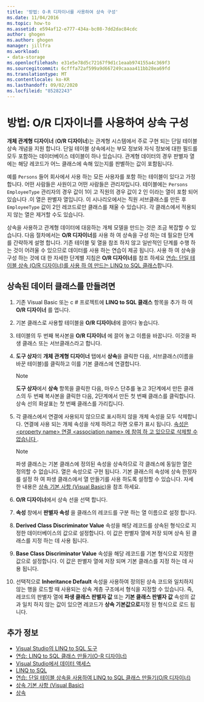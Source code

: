 ```yaml
---
title: '방법: O-R 디자이너를 사용하여 상속 구성'
ms.date: 11/04/2016
ms.topic: how-to
ms.assetid: e594af12-e777-434a-bc08-7dd2dac84cdc
author: ghogen
ms.author: ghogen
manager: jillfra
ms.workload:
- data-storage
ms.openlocfilehash: e31e5e78d5c72167f9d1c1eaab974155a4c369f3
ms.sourcegitcommit: 6cfffa72af599a9d667249caaaa411bb28ea69fd
ms.translationtype: MT
ms.contentlocale: ko-KR
ms.lasthandoff: 09/02/2020
ms.locfileid: "85282243"
---
```

# <a name="how-to-configure-inheritance-by-using-the-or-designer"></a>방법: O/R 디자이너를 사용하여 상속 구성
**개체 관계형 디자이너** (**O/R 디자이너**)는 관계형 시스템에서 주로 구현 되는 단일 테이블 상속 개념을 지원 합니다. 단일 테이블 상속에서는 부모 정보와 자식 정보에 대한 필드를 모두 포함하는 데이터베이스 테이블이 하나 있습니다. 관계형 데이터의 경우 판별자 열에는 해당 레코드가 어느 클래스에 속해 있는지를 판별하는 값이 포함됩니다.

예를 `Persons` 들어 회사에서 사용 하는 모든 사용자를 포함 하는 테이블이 있다고 가정 합니다. 어떤 사람들은 사원이고 어떤 사람들은 관리자입니다. 테이블에는 `Persons` `EmployeeType` 관리자의 경우 값이 1이 고 직원의 경우 값이 2 인 이라는 열이 포함 되어 있습니다 .이 열은 판별자 열입니다. 이 시나리오에서는 직원 서브클래스를 만든 후 `EmployeeType` 값이 2인 레코드로만 클래스를 채울 수 있습니다. 각 클래스에서 적용되지 않는 열은 제거할 수도 있습니다.

상속을 사용하고 관계형 데이터에 대응하는 개체 모델을 만드는 것은 조금 복잡할 수 있습니다. 다음 절차에서는 **O/R 디자이너**를 사용 하 여 상속을 구성 하는 데 필요한 단계를 간략하게 설명 합니다. 기존 테이블 및 열을 참조 하지 않고 일반적인 단계를 수행 하는 것이 어려울 수 있으므로 데이터를 사용 하는 연습이 제공 됩니다. 사용 하 여 상속을 구성 하는 것에 대 한 자세한 단계별 지침은 **O/R 디자이너**를 참조 하세요 [연습: 단일 테이블 상속 (O/R 디자이너)를 사용 하 여 만드는 LINQ to SQL 클래스](../data-tools/walkthrough-creating-linq-to-sql-classes-by-using-single-table-inheritance-o-r-designer.md)합니다.

## <a name="to-create-inherited-data-classes"></a>상속된 데이터 클래스를 만들려면

1. 기존 Visual Basic 또는 c # 프로젝트에 **LINQ to SQL 클래스** 항목을 추가 하 여 **O/R 디자이너** 를 엽니다.

2. 기본 클래스로 사용할 테이블을 **O/R 디자이너**에 끌어다 놓습니다.

3. 테이블의 두 번째 복사본을 **O/R 디자이너** 에 끌어 놓고 이름을 바꿉니다. 이것을 파생 클래스 또는 서브클래스라고 합니다.

4. **도구 상자**의 **개체 관계형 디자이너** 탭에서 **상속**을 클릭한 다음, 서브클래스(이름을 바꾼 테이블)를 클릭하고 이를 기본 클래스에 연결합니다.

    > [!NOTE]
    > **도구 상자**에서 **상속** 항목을 클릭한 다음, 마우스 단추를 놓고 3단계에서 만든 클래스의 두 번째 복사본을 클릭한 다음, 2단계에서 만든 첫 번째 클래스를 클릭합니다. 상속 선의 화살표는 첫 번째 클래스를 가리킵니다.

5. 각 클래스에서 연결에 사용되지 않으므로 표시하지 않을 개체 속성을 모두 삭제합니다. 연결에 사용 되는 개체 속성을 삭제 하려고 하면 오류가 표시 됩니다. [속성은 \<property name> 연결 \<association name> 에 참여 하 고 있으므로 삭제할 수 없습니다 ](../data-tools/the-property-property-name-cannot-be-deleted-because-it-is-participating-in-the-association-association-name.md).

    > [!NOTE]
    > 파생 클래스는 기본 클래스에 정의된 속성을 상속하므로 각 클래스에 동일한 열은 정의할 수 없습니다. 열은 속성으로 구현 됩니다. 기본 클래스의 속성에 상속 한정자를 설정 하 여 파생 클래스에서 열 만들기를 사용 하도록 설정할 수 있습니다. 자세한 내용은 [상속 기본 사항 (Visual Basic)](/dotnet/visual-basic/programming-guide/language-features/objects-and-classes/inheritance-basics)을 참조 하세요.

6. **O/R 디자이너**에서 상속 선을 선택 합니다.

7. **속성** 창에서 **판별자 속성** 을 클래스의 레코드를 구분 하는 열 이름으로 설정 합니다.

8. **Derived Class Discriminator Value** 속성을 해당 레코드를 상속된 형식으로 지정한 데이터베이스의 값으로 설정합니다. 이 값은 판별자 열에 저장 되며 상속 된 클래스를 지정 하는 데 사용 됩니다.

9. **Base Class Discriminator Value** 속성을 해당 레코드를 기본 형식으로 지정한 값으로 설정합니다. 이 값은 판별자 열에 저장 되며 기본 클래스를 지정 하는 데 사용 됩니다.

10. 선택적으로 **Inheritance Default** 속성을 사용하여 정의된 상속 코드와 일치하지 않는 행을 로드할 때 사용되는 상속 계층 구조에서 형식을 지정할 수 있습니다. 즉, 레코드의 판별자 열에 **파생 클래스 판별자 값** 또는 **기본 클래스 판별자 값** 속성의 값과 일치 하지 않는 값이 있으면 레코드가 **상속 기본값으로**지정 된 형식으로 로드 됩니다.

## <a name="see-also"></a>추가 정보

- [Visual Studio의 LINQ to SQL 도구](../data-tools/linq-to-sql-tools-in-visual-studio2.md)
- [연습: LINQ to SQL 클래스 만들기(O-R 디자이너)](how-to-create-linq-to-sql-classes-mapped-to-tables-and-views-o-r-designer.md)
- [Visual Studio에서 데이터 액세스](../data-tools/accessing-data-in-visual-studio.md)
- [LINQ to SQL](/dotnet/framework/data/adonet/sql/linq/index)
- [연습: 단일 테이블 상속을 사용하여 LINQ to SQL 클래스 만들기(O/R 디자이너)](../data-tools/walkthrough-creating-linq-to-sql-classes-by-using-single-table-inheritance-o-r-designer.md)
- [상속 기본 사항 (Visual Basic)](/dotnet/visual-basic/programming-guide/language-features/objects-and-classes/inheritance-basics)
- [상속](/dotnet/csharp/programming-guide/classes-and-structs/inheritance)
